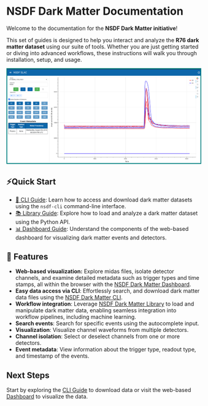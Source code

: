 # NSDF Dark Matter Documentation

Welcome to the documentation for the **NSDF Dark Matter initiative**!

This set of guides is designed to help you interact and analyze the **R76 dark matter dataset** using our suite of tools. Whether you are just getting started or diving into advanced workflows, these instructions will walk you through installation, setup, and usage.

<img src="./assets/dashboard/slacdashboard.png" alt="NSDF Dark Matter Dashboard" style="border: 2px solid teal;">

## ⚡Quick Start

- [🔧 CLI Guide](./cli.md): Learn how to access and download dark matter datasets using the `nsdf-cli` command-line interface.
- [📚 Library Guide](./library.md): Explore how to load and analyze a dark matter dataset using the Python API.
- [📊 Dashboard Guide](./dashboard.md): Understand the components of the web-based dashboard for visualizing dark matter events and detectors.

## 🚀 Features

- **Web-based visualization:** Explore midas files, isolate detector channels, and examine detailed metadata such as trigger types and time stamps, all within the browser with the [NSDF Dark Matter Dashboard](https://services.nationalsciencedatafabric.org/darkmatter).
- **Easy data access via CLI**: Effortlessly search, and download dark matter data files using the [NSDF Dark Matter CLI](./cli.md).
- **Workflow integration**: Leverage [NSDF Dark Matter Library](./library.md) to load and manipulate dark matter data, enabling seamless integration into workflow pipelines, including machine learning.
- **Search events**: Search for specific events using the autocomplete input.
- **Visualization**: Visualize channel waveforms from multiple detectors.
- **Channel isolation**: Select or deselect channels from one or more detectors.
- **Event metadata**: View information about the trigger type, readout type, and timestamp of the events.

## Next Steps

Start by exploring the [CLI Guide](./cli.md) to download data or visit the web-based [Dashboard](https://services.nationalsciencedatafabric.org/darkmatter)
to visualize the data.

